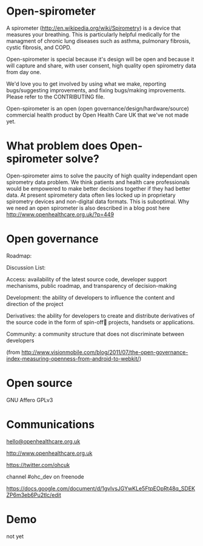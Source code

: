 Open-spirometer
====
A spirometer (http://en.wikipedia.org/wiki/Spirometry) is a device that measures your breathing. This is particularly helpful medically for the managment of chronic lung diseases such as asthma, pulmonary fibrosis, cystic fibrosis, and COPD.

Open-spirometer is special because it's design will be open and because it will capture and share, with user consent, high quality open spirometry data from day one. 

We'd love you to get involved by using what we make, reporting bugs/suggesting improvements, and fixing bugs/making improvements.  Please refer to the CONTRIBUTING file.

Open-spirometer is an open (open governance/design/hardware/source) commercial health product by Open Health Care UK that we've not made yet.


What problem does Open-spirometer solve?
======
Open-spirometer aims to solve the paucity of high quality independant open spirometry data problem. We think patients and health care professionals would be empowered to make better decisions together if they had better data. At present spirometery data often lies locked up in proprietary spirometry devices and non-digital data formats. This is suboptimal. Why we need an open spirometer is also described in a blog post here http://www.openhealthcare.org.uk/?p=449


Open governance
======

Roadmap: 

Discussion List: 

Access: availability of the latest source code, developer
support mechanisms, public roadmap, and transparency of
decision-making

Development: the ability of developers to influence the content
and direction of the project

Derivatives: the ability for developers to create and distribute
derivatives of the source code in the form of spin-off projects,
handsets or applications.

Community: a community structure that does not discriminate
between developers

(from http://www.visionmobile.com/blog/2011/07/the-open-governance-index-measuring-openness-from-android-to-webkit/)

Open source
======
GNU Affero GPLv3

Communications
======
hello@openhealthcare.org.uk

http://www.openhealthcare.org.uk

https://twitter.com/ohcuk

channel #ohc_dev on freenode

https://docs.google.com/document/d/1gvlvsJGYwKLe5FtpEOpRt48q_SDEKZP6m3eb6Pu2tlc/edit

Demo
======
not yet
